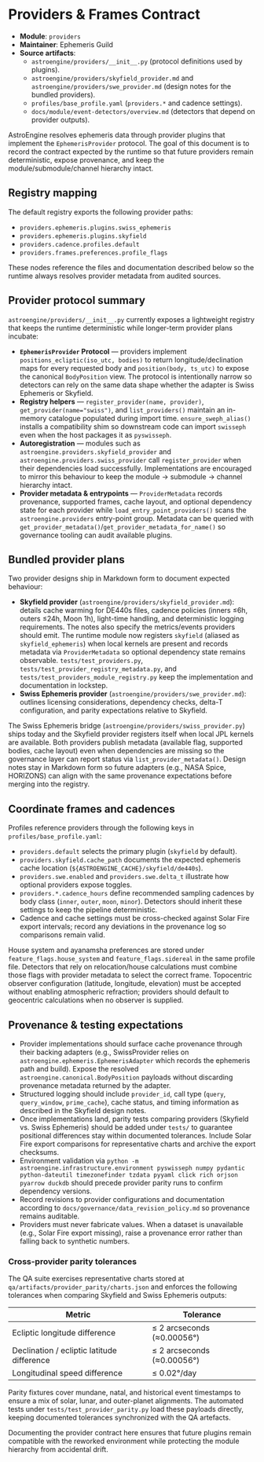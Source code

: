 # Providers & Frames Contract

- **Module**: `providers`
- **Maintainer**: Ephemeris Guild
- **Source artifacts**:
  - `astroengine/providers/__init__.py` (protocol definitions used by plugins).
  - `astroengine/providers/skyfield_provider.md` and `astroengine/providers/swe_provider.md` (design notes for the bundled providers).
  - `profiles/base_profile.yaml` (`providers.*` and cadence settings).
  - `docs/module/event-detectors/overview.md` (detectors that depend on provider outputs).

AstroEngine resolves ephemeris data through provider plugins that implement the `EphemerisProvider` protocol. The goal of this document is to record the contract expected by the runtime so that future providers remain deterministic, expose provenance, and keep the module/submodule/channel hierarchy intact.

## Registry mapping

The default registry exports the following provider paths:

- `providers.ephemeris.plugins.swiss_ephemeris`
- `providers.ephemeris.plugins.skyfield`
- `providers.cadence.profiles.default`
- `providers.frames.preferences.profile_flags`

These nodes reference the files and documentation described below so the runtime always resolves provider metadata from audited sources.

## Provider protocol summary

`astroengine/providers/__init__.py` currently exposes a lightweight registry that keeps the runtime deterministic while longer-term provider plans incubate:

- **`EphemerisProvider` Protocol** — providers implement `positions_ecliptic(iso_utc, bodies)` to return longitude/declination maps for every requested body and `position(body, ts_utc)` to expose the canonical `BodyPosition` view. The protocol is intentionally narrow so detectors can rely on the same data shape whether the adapter is Swiss Ephemeris or Skyfield.
- **Registry helpers** — `register_provider(name, provider)`, `get_provider(name="swiss")`, and `list_providers()` maintain an in-memory catalogue populated during import time. `ensure_sweph_alias()` installs a compatibility shim so downstream code can import `swisseph` even when the host packages it as `pyswisseph`.
- **Autoregistration** — modules such as `astroengine.providers.skyfield_provider` and `astroengine.providers.swiss_provider` call `register_provider` when their dependencies load successfully. Implementations are encouraged to mirror this behaviour to keep the module → submodule → channel hierarchy intact.
- **Provider metadata & entrypoints** — `ProviderMetadata` records provenance, supported frames, cache layout, and optional dependency state for each provider while `load_entry_point_providers()` scans the `astroengine.providers` entry-point group. Metadata can be queried with `get_provider_metadata()`/`get_provider_metadata_for_name()` so governance tooling can audit available plugins.

## Bundled provider plans

Two provider designs ship in Markdown form to document expected behaviour:

- **Skyfield provider** (`astroengine/providers/skyfield_provider.md`): details cache warming for DE440s files, cadence policies (inners ≤6h, outers ≤24h, Moon 1h), light-time handling, and deterministic logging requirements. The notes also specify the metrics/events providers should emit. The runtime module now registers `skyfield` (aliased as `skyfield_ephemeris`) when local kernels are present and records metadata via `ProviderMetadata` so optional dependency state remains observable. `tests/test_providers.py`, `tests/test_provider_registry_metadata.py`, and `tests/test_providers_module_registry.py` keep the implementation and documentation in lockstep.
- **Swiss Ephemeris provider** (`astroengine/providers/swe_provider.md`): outlines licensing considerations, dependency checks, delta-T configuration, and parity expectations relative to Skyfield.

The Swiss Ephemeris bridge (`astroengine/providers/swiss_provider.py`) ships today and the Skyfield provider registers itself when local JPL kernels are available. Both providers publish metadata (available flag, supported bodies, cache layout) even when dependencies are missing so the governance layer can report status via `list_provider_metadata()`. Design notes stay in Markdown form so future adapters (e.g., NASA Spice, HORIZONS) can align with the same provenance expectations before merging into the registry.

## Coordinate frames and cadences

Profiles reference providers through the following keys in `profiles/base_profile.yaml`:

- `providers.default` selects the primary plugin (`skyfield` by default).
- `providers.skyfield.cache_path` documents the expected ephemeris cache location (`${ASTROENGINE_CACHE}/skyfield/de440s`).
- `providers.swe.enabled` and `providers.swe.delta_t` illustrate how optional providers expose toggles.
- `providers.*.cadence_hours` define recommended sampling cadences by body class (`inner`, `outer`, `moon`, `minor`). Detectors should inherit these settings to keep the pipeline deterministic.
- Cadence and cache settings must be cross-checked against Solar Fire export intervals; record any deviations in the provenance log so comparisons remain valid.

House system and ayanamsha preferences are stored under `feature_flags.house_system` and `feature_flags.sidereal` in the same profile file. Detectors that rely on relocation/house calculations must combine those flags with provider metadata to select the correct frame.
Topocentric observer configuration (latitude, longitude, elevation) must be accepted without enabling atmospheric refraction; providers should default to geocentric calculations when no observer is supplied.

## Provenance & testing expectations

- Provider implementations should surface cache provenance through their backing adapters (e.g., SwissProvider relies on `astroengine.ephemeris.EphemerisAdapter` which records the ephemeris path and build). Expose the resolved `astroengine.canonical.BodyPosition` payloads without discarding provenance metadata returned by the adapter.
- Structured logging should include `provider_id`, call type (`query`, `query_window`, `prime_cache`), cache status, and timing information as described in the Skyfield design notes.
- Once implementations land, parity tests comparing providers (Skyfield vs. Swiss Ephemeris) should be added under `tests/` to guarantee positional differences stay within documented tolerances. Include Solar Fire export comparisons for representative charts and archive the export checksums.
- Environment validation via `python -m astroengine.infrastructure.environment pyswisseph numpy pydantic python-dateutil timezonefinder tzdata pyyaml click rich orjson pyarrow duckdb` should precede provider parity runs to confirm dependency versions.
- Record revisions to provider configurations and documentation according to `docs/governance/data_revision_policy.md` so provenance remains auditable.
- Providers must never fabricate values. When a dataset is unavailable (e.g., Solar Fire export missing), raise a provenance error rather than falling back to synthetic numbers.

### Cross-provider parity tolerances

The QA suite exercises representative charts stored at `qa/artifacts/provider_parity/charts.json` and enforces the following tolerances when comparing Skyfield and Swiss Ephemeris outputs:

| Metric | Tolerance |
| --- | --- |
| Ecliptic longitude difference | ≤ 2 arcseconds (≈0.00056°) |
| Declination / ecliptic latitude difference | ≤ 2 arcseconds (≈0.00056°) |
| Longitudinal speed difference | ≤ 0.02°/day |

Parity fixtures cover mundane, natal, and historical event timestamps to ensure a mix of solar, lunar, and outer-planet alignments. The automated tests under `tests/test_provider_parity.py` load these payloads directly, keeping documented tolerances synchronized with the QA artefacts.

Documenting the provider contract here ensures that future plugins remain compatible with the reworked environment while protecting the module hierarchy from accidental drift.
